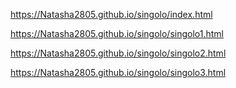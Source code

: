 https://Natasha2805.github.io/singolo/index.html


https://Natasha2805.github.io/singolo/singolo1.html


https://Natasha2805.github.io/singolo/singolo2.html


https://Natasha2805.github.io/singolo/singolo3.html
